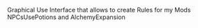 Graphical Use Interface that allows to create Rules for my Mods NPCsUsePotions and AlchemyExpansion
